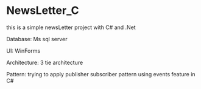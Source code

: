 # NewsLetter_C 

this is a simple newsLetter project with C# and .Net

Database: Ms sql server

UI: WinForms

Architecture: 3 tie architecture

Pattern: trying to apply publisher subscriber pattern using events feature in C#
